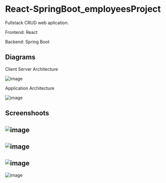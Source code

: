 # React-SpringBoot_employeesProject
Fullstack CRUD web aplication.

Frontend: React 

 Backend: Spring Boot 
 
## Diagrams
Client Server Architecture

![image](https://user-images.githubusercontent.com/67779237/126106242-6270c3fd-6853-4f0a-8da4-dafc564c4fb4.png)

Application Architecture

![image](https://user-images.githubusercontent.com/67779237/126106327-a7738577-8108-4908-82dc-8e1d3b646f31.png)

## Screenshoots
![image](https://user-images.githubusercontent.com/67779237/126105642-b7cbc127-9f66-42f3-8c1a-676520e74f96.png)
--
![image](https://user-images.githubusercontent.com/67779237/126105689-59f20d25-1400-4e38-8228-d63550fe2cac.png)
--
![image](https://user-images.githubusercontent.com/67779237/126105733-5fb3d22f-d526-4b86-8fd4-73cac6837e98.png)
--
![image](https://user-images.githubusercontent.com/67779237/126105781-59dbb9ee-83ac-44fa-acba-45e6af408cbd.png)
